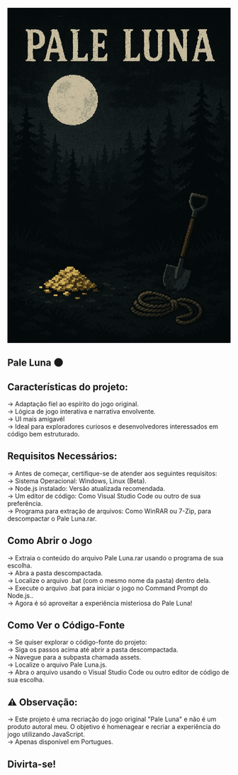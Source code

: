 ![a.png](a.png)

Pale Luna 🌑
------------------------------------------------------------------------------------------------------                                 

     
Características do projeto:
------------------------------------------------------------------------------------------------------        
-> Adaptação fiel ao espírito do jogo original.                                                       
-> Lógica de jogo interativa e narrativa envolvente.                                                            
-> UI mais amigavél                                                                                                
-> Ideal para exploradores curiosos e desenvolvedores interessados em código bem estruturado.         

Requisitos Necessários:
------------------------------------------------------------------------------------------------------        
-> Antes de começar, certifique-se de atender aos seguintes requisitos:                               
-> Sistema Operacional: Windows, Linux (Beta).                                                      
-> Node.js instalado: Versão atualizada recomendada.                                                  
-> Um editor de código: Como Visual Studio Code ou outro de sua preferência.                          
-> Programa para extração de arquivos: Como WinRAR ou 7-Zip, para descompactar o Pale Luna.rar.       

Como Abrir o Jogo 
------------------------------------------------------------------------------------------------------        
-> Extraia o conteúdo do arquivo Pale Luna.rar usando o programa de sua escolha.                      
-> Abra a pasta descompactada.                                                                        
-> Localize o arquivo .bat (com o mesmo nome da pasta) dentro dela.                                   
-> Execute o arquivo .bat para iniciar o jogo no Command Prompt do Node.js..                          
-> Agora é só aproveitar a experiência misteriosa do Pale Luna!          


Como Ver o Código-Fonte      
------------------------------------------------------------------------------------------------------        
-> Se quiser explorar o código-fonte do projeto:                                                      
-> Siga os passos acima até abrir a pasta descompactada.                                              
-> Navegue para a subpasta chamada assets.                                                            
-> Localize o arquivo Pale Luna.js.                                                                   
-> Abra o arquivo usando o Visual Studio Code ou outro editor de código de sua escolha. 

⚠️ Observação:
------------------------------------------------------------------------------------------------------        
-> Este projeto é uma recriação do jogo original "Pale Luna" e não é um produto autoral meu. O  objetivo é homenagear e recriar a experiência do jogo utilizando JavaScript.                                                                                                                                
-> Apenas disponivel em Portugues.

Divirta-se!
------------------------------------------------------------------------------------------------------
